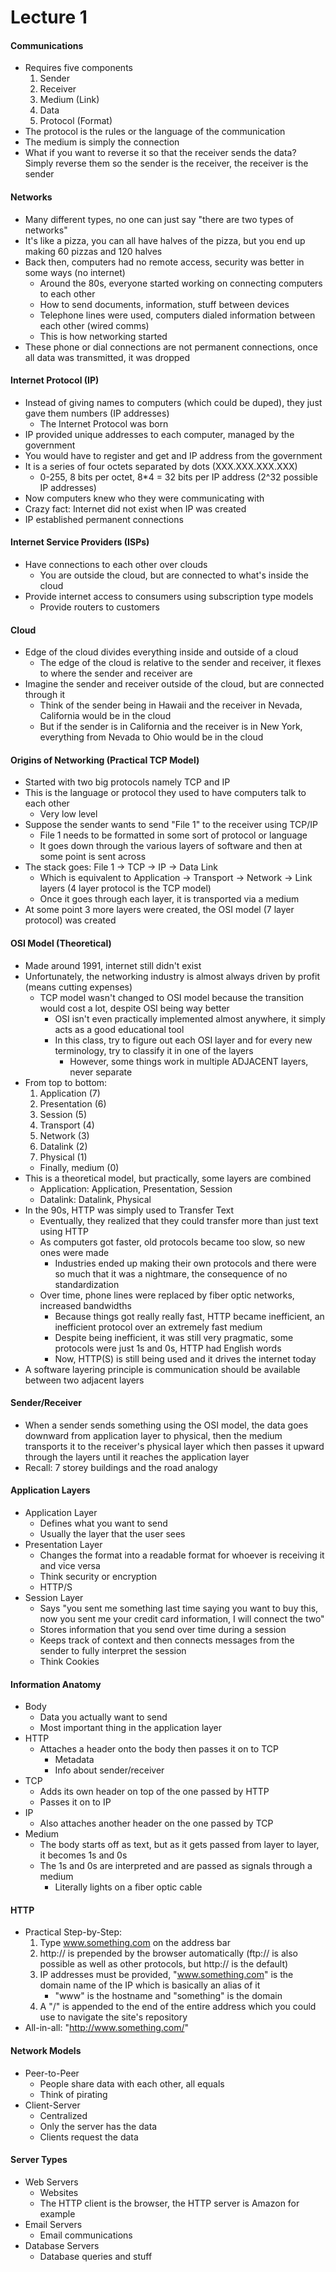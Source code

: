 # Lecture 1

#### Communications
- Requires five components
    1. Sender
    2. Receiver
    3. Medium (Link)
    4. Data
    5. Protocol (Format)
- The protocol is the rules or the language of the communication
- The medium is simply the connection
- What if you want to reverse it so that the receiver sends the data? Simply reverse them so the sender is the receiver, the receiver is the sender

#### Networks
- Many different types, no one can just say "there are two types of networks"
- It's like a pizza, you can all have halves of the pizza, but you end up making 60 pizzas and 120 halves
- Back then, computers had no remote access, security was better in some ways (no internet)
    - Around the 80s, everyone started working on connecting computers to each other
    - How to send documents, information, stuff between devices
    - Telephone lines were used, computers dialed information between each other (wired comms)
    - This is how networking started
- These phone or dial connections are not permanent connections, once all data was transmitted, it was dropped

#### Internet Protocol (IP)
- Instead of giving names to computers (which could be duped), they just gave them numbers (IP addresses)
    - The Internet Protocol was born
- IP provided unique addresses to each computer, managed by the government
- You would have to register and get and IP address from the government
- It is a series of four octets separated by dots (XXX.XXX.XXX.XXX)
    - 0-255, 8 bits per octet, 8*4 = 32 bits per IP address (2^32 possible IP addresses)
- Now computers knew who they were communicating with
- Crazy fact: Internet did not exist when IP was created
- IP established permanent connections

#### Internet Service Providers (ISPs)
- Have connections to each other over clouds
    - You are outside the cloud, but are connected to what's inside the cloud
- Provide internet access to consumers using subscription type models
    - Provide routers to customers

#### Cloud
- Edge of the cloud divides everything inside and outside of a cloud
    - The edge of the cloud is relative to the sender and receiver, it flexes to where the sender and receiver are
- Imagine the sender and receiver outside of the cloud, but are connected through it
    - Think of the sender being in Hawaii and the receiver in Nevada, California would be in the cloud
    - But if the sender is in California and the receiver is in New York, everything from Nevada to Ohio would be in the cloud

#### Origins of Networking (Practical TCP Model)
- Started with two big protocols namely TCP and IP
- This is the language or protocol they used to have computers talk to each other
    - Very low level
- Suppose the sender wants to send "File 1" to the receiver using TCP/IP
    - File 1 needs to be formatted in some sort of protocol or language
    - It goes down through the various layers of software and then at some point is sent across
- The stack goes: File 1 -> TCP -> IP -> Data Link
    - Which is equivalent to Application -> Transport -> Network -> Link layers (4 layer protocol is the TCP model)
    - Once it goes through each layer, it is transported via a medium
- At some point 3 more layers were created, the OSI model (7 layer protocol) was created

#### OSI Model (Theoretical)
- Made around 1991, internet still didn't exist
- Unfortunately, the networking industry is almost always driven by profit (means cutting expenses)
    - TCP model wasn't changed to OSI model because the transition would cost a lot, despite OSI being way better
        - OSI isn't even practically implemented almost anywhere, it simply acts as a good educational tool
        - In this class, try to figure out each OSI layer and for every new terminology, try to classify it in one of the layers
            - However, some things work in multiple ADJACENT layers, never separate
- From top to bottom:
    1. Application (7)
    2. Presentation (6)
    3. Session (5)
    4. Transport (4)
    5. Network (3)
    6. Datalink (2)
    7. Physical (1)
    - Finally, medium (0)
- This is a theoretical model, but practically, some layers are combined
    - Application: Application, Presentation, Session
    - Datalink: Datalink, Physical
- In the 90s, HTTP was simply used to Transfer Text
    - Eventually, they realized that they could transfer more than just text using HTTP
    - As computers got faster, old protocols became too slow, so new ones were made
        - Industries ended up making their own protocols and there were so much that it was a nightmare, the consequence of no standardization
    - Over time, phone lines were replaced by fiber optic networks, increased bandwidths
        - Because things got really really fast, HTTP became inefficient, an inefficient protocol over an extremely fast medium
        - Despite being inefficient, it was still very pragmatic, some protocols were just 1s and 0s, HTTP had English words
        - Now, HTTP(S) is still being used and it drives the internet today
- A software layering principle is communication should be available between two adjacent layers

#### Sender/Receiver
- When a sender sends something using the OSI model, the data goes downward from application layer to physical, then the medium transports it to the receiver's physical layer which then passes it upward through the layers until it reaches the application layer
- Recall: 7 storey buildings and the road analogy

#### Application Layers
- Application Layer
    - Defines what you want to send
    - Usually the layer that the user sees
- Presentation Layer
    - Changes the format into a readable format for whoever is receiving it and vice versa
    - Think security or encryption
    - HTTP/S
- Session Layer
    - Says "you sent me something last time saying you want to buy this, now you sent me your credit card information, I will connect the two"
    - Stores information that you send over time during a session
    - Keeps track of context and then connects messages from the sender to fully interpret the session
    - Think Cookies

#### Information Anatomy
- Body
    - Data you actually want to send
    - Most important thing in the application layer
- HTTP
    - Attaches a header onto the body then passes it on to TCP
        - Metadata
        - Info about sender/receiver
- TCP
    - Adds its own header on top of the one passed by HTTP
    - Passes it on to IP
- IP
    - Also attaches another header on the one passed by TCP
- Medium
    - The body starts off as text, but as it gets passed from layer to layer, it becomes 1s and 0s
    - The 1s and 0s are interpreted and are passed as signals through a medium
        - Literally lights on a fiber optic cable

#### HTTP
- Practical Step-by-Step:
    1. Type www.something.com on the address bar
    2. http:// is prepended by the browser automatically (ftp:// is also possible as well as other protocols, but http:// is the default)
    3. IP addresses must be provided, "www.something.com" is the domain name of the IP which is basically an alias of it
       - "www" is the hostname and "something" is the domain
    4. A "/" is appended to the end of the entire address which you could use to navigate the site's repository
- All-in-all: "http://www.something.com/"

#### Network Models
- Peer-to-Peer
    - People share data with each other, all equals
    - Think of pirating
- Client-Server
    - Centralized
    - Only the server has the data
    - Clients request the data

#### Server Types
- Web Servers
    - Websites
    - The HTTP client is the browser, the HTTP server is Amazon for example
- Email Servers
    - Email communications
- Database Servers
    - Database queries and stuff